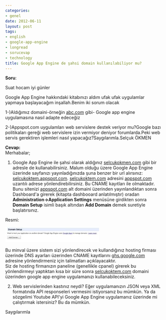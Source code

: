 ```yaml
---
categories:
- genel
date: 2012-06-11
layout: post
tags:
- english
- google-app-engine
- longread
- sorucevap
- technology
title: Google App Engine de şahsi domain kullanılabiliyor mu?
---
```


**Soru**:  

Suat hocam iyi günler

Google App Engine hakkındaki kitabınızı aldım ufak ufak uygulamlar yapmaya başlayacağım inşallah.Benim iki sorum olacak 

  

1-)Aldığımız domaini-örneğin [abc.com](http://abc.com/) gibi- Google app engine uygulamasına nasıl adapte edeceğiz

  

2-)Appspot.com uygulamları web servislere destek veriyor mu?Google bazı politikaları gereği web servislere izin vermiyor deniyor forumlarda.Peki web servis gerektiren işlemleri nasıl yapacağız?Saygılarımla.Selçuk ÖKMEN

  

**Cevap:**  
Merhabalar;  
1) Google App Engine ile şahsi olarak aldığınız [selcukokmen.com](http://selcukokmen.com/) gibi bir adresle de kullanabilirsiniz. Malum olduğu üzere Google App Engine üzerinde sayfanızı yayınladığınızda şuna benzer bir url alırsınız: [selcukoktem.appspot.com](http://selcukoktem.appspot.com/). [selcukoktem.com](http://selcukoktem.com/) adresini [appspot.com](http://appspot.com/) uzantılı adrese yönlendirebilirsiniz. Bu CNAME kayıtları ile olmaktadır. Bunu sitenizi [appspot.com](http://appspot.com/) alt domaini üzerinden yayınlandıktan sonra Dashboard'a girerek (kitapta dashbooard anlatılmıştır) oradan **Administration->Application Settings** menüsüne girdikten sonra **Domain Setup** isimli başık altından **Add Domain** demek suretiyle başlatırsınız.  
  
Resmi:  
  
[![](/images/21ba8-adddomain-714579.jpg)](https://suatatan.wordpress.com/wp-content/uploads/2012/06/21ba8-adddomain-714579.jpg)  
  
Bu minval üzere sistem sizi yönlendirecek ve kullandığınız hosting firması üzerinde DNS ayarları üzerinden CNAME kayıtlarını [ghs.google.com](http://ghs.google.com/) adresine yönlendirmeniz için talimatları açıklayacaktır.  
Siz de hosting firmanızın paneline (genellikle cpanel) girerek bu yönlendirmeyi yaptıktan kısa bir süre sonra [selcukoktem.com](http://selcukoktem.com/) domaini üzerinden google app engine uygulamanızı kullanabileceksiniz.  
  
  
2) Web servislerinden kastınız neydi? Eğer uygulamanızın JSON veya XML formatında API responseleri vermesini istiyorsanız bu mümkün. Ya da sözgelimi Youtube API'yi Google App Engine uygulamanız üzerinde mi çalıştırmak istersiniz? Bu da mümkün.  
  
Saygılarımla
